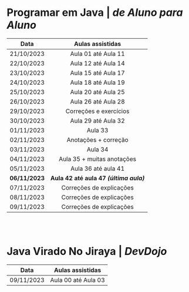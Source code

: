 # Programar em Java | _de Aluno para Aluno_
  Data        | Aulas assistidas    
:-----------: |:-----------------:
21/10/2023    | Aula 01 até Aula 11
22/10/2023    | Aula 12 até Aula 14
23/10/2023    | Aula 15 até Aula 17
24/10/2023    | Aula 18 até Aula 19
25/10/2023    | Aula 20 até Aula 25
26/10/2023    | Aula 26 até Aula 28
29/10/2023    | Correções e exercícios
30/10/2023    | Aula 29 até Aula 32
01/11/2023    | Aula 33
02/11/2023    | Anotações + correção 
03/11/2023    | Aula 34
04/11/2023    | Aula 35 + muitas anotações
05/11/2023    | Aula 36 até aula 41
**06/11/2023**    | **Aula 42 até aula 47 _(última aula)_**
07/11/2023    | Correções de explicações
08/11/2023    | Correções de explicações
09/11/2023    | Correções de explicações

</br>
</br>

# Java Virado No Jiraya | _DevDojo_
  Data        | Aulas assistidas    
:-----------: |:-----------------:
09/11/2023    | Aula 00 até Aula 03


